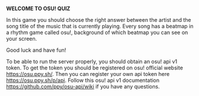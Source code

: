 <b>WELCOME TO OSU! QUIZ</b>

In this game you should choose the right answer between the artist and the song title of the music that is currently playing.
Every song has a beatmap in a rhythm game called osu!, background of which beatmap you can see on your screen.

Good luck and have fun!

To be able to run the server properly, you should obtain an osu! api v1 token. To get the token you should be registered on osu! official website https://osu.ppy.sh/. Then you can register your own api token here https://osu.ppy.sh/p/api.
Follow this osu! api v1 documentation https://github.com/ppy/osu-api/wiki if you have any questions.
